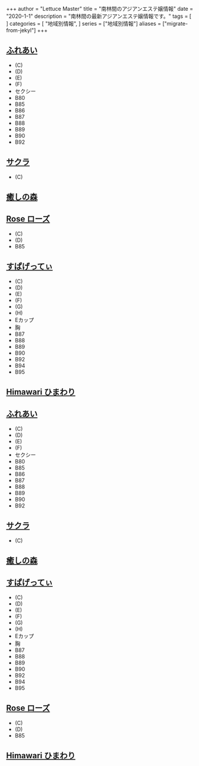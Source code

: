 +++
author = "Lettuce Master"
title = "南林間のアジアンエステ嬢情報"
date = "2020-1-1"
description = "南林間の最新アジアンエステ嬢情報です。"
tags = [
]
categories = [
    "地域別情報",
]
series = ["地域別情報"]
aliases = ["migrate-from-jekyl"]
+++

## [ふれあい](http://a-relax.info/)
- (C)
- (D)
- (E)
- (F)
- セクシー
- B80
- B85
- B86
- B87
- B88
- B89
- B90
- B92
## [サクラ](http://sakura-relax.work/)
- (C)
## [癒しの森](http://relax-free.info/iyashinomori/)
## [Rose ローズ](https://rose.xyz.mn/)
- (C)
- (D)
- B85
## [すぱげってぃ](https://spaghetti.est.cm/)
- (C)
- (D)
- (E)
- (F)
- (G)
- (H)
- Eカップ
- 胸
- B87
- B88
- B89
- B90
- B92
- B94
- B95
## [Himawari ひまわり](http://esthe-relax.info/)
## [ふれあい](http://a-relax.info/)
- (C)
- (D)
- (E)
- (F)
- セクシー
- B80
- B85
- B86
- B87
- B88
- B89
- B90
- B92
## [サクラ](http://sakura-relax.work/)
- (C)
## [癒しの森](http://relax-free.info/iyashinomori/)
## [すぱげってぃ](https://spaghetti.est.cm/)
- (C)
- (D)
- (E)
- (F)
- (G)
- (H)
- Eカップ
- 胸
- B87
- B88
- B89
- B90
- B92
- B94
- B95
## [Rose ローズ](https://rose.xyz.mn/)
- (C)
- (D)
- B85
## [Himawari ひまわり](http://esthe-relax.info/)
